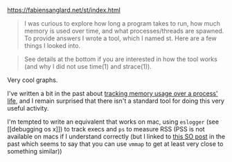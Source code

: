 https://fabiensanglard.net/st/index.html

> I was curious to explore how long a program takes to run, how much memory is used over time, and what processes/threads are spawned. To provide answers I wrote a tool, which I named st. Here are a few things I looked into.

> See details at the bottom if you are interested in how the tool works (and why I did not use time(1) and strace(1)).

Very cool graphs.

I've written a bit in the past about [tracking memory usage over a process' life](https://adhoc.team/2019/05/01/memory-measurement/), and I remain surprised that there isn't a standard tool for doing this very useful activity.

I'm tempted to write an equivalent that works on mac, using `eslogger` (see [[debugging os x]]) to track execs and `ps` to measure RSS (PSS is not available on macs if I understand correctly (but I linked to [this SO post](https://stackoverflow.com/questions/118307/a-way-to-determine-a-processs-real-memory-usage-i-e-private-dirty-rss/1954774#1954774) in the past which seems to say that you can use `vmmap` to get at least very close to something similar))
